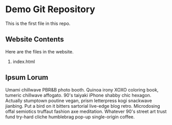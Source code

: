 # Demo Git Repository

This is the first file in this repo.

## Website Contents

Here are the files in the website.

1. index.html

## Ipsum Lorum

Umami chillwave PBR&B photo booth. Quinoa irony XOXO coloring book, tumeric chillwave affogato. 90's taiyaki iPhone shabby chic hexagon. Actually stumptown poutine vegan, prism letterpress kogi snackwave jianbing. Put a bird on it bitters sartorial live-edge blog retro. Microdosing offal semiotics truffaut fashion axe meditation. Whatever 90's street art trust fund try-hard cliche humblebrag pop-up single-origin coffee.